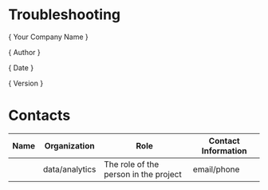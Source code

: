 # Troubleshooting 
{ Your Company Name }

{ Author  }

{ Date }

{ Version }

# Contacts

| Name | Organization   | Role                                  | Contact Information |
|------|----------------|---------------------------------------|---------------------|
|      | data/analytics | The role of the person in the project | email/phone         |

